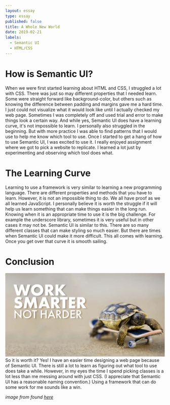 ```yaml
---
layout: essay
type: essay
published: false
title: A Whole New World
date: 2019-02-21
labels:
  - Semantic UI
  - HTML/CSS
---
```


# How is Semantic UI?
When we were first started learning about HTML and CSS, I struggled a lot with CSS. There was just so may different properties that I needed learn. Some were straight forward like background-color, but others such as knowing the difference between padding and margins gave me a hard time. I just could not visualize what it would look like until I actually checked my web page. Sometimes I was completely off and used trial and error to make things look a certain way. And while yes, Semantic UI does have a learning curve, it's not impossible to learn. I personally also struggled in the beginning. But with more practice I was able to find patterns that I would use to help me know which tool to use. Once I started to get a hang of how to use Semantic UI, I was excited to use it. I really enjoyed assignment where we got to pick a website to replicate. I learned a lot just by experimenting and observing which tool does what.

# The Learning Curve
Learning to use a framework is very similar to learning a new programming language. There are different properties and methods that you have to learn. However, it is not an impossible thing to do. We all have proof as we all learned JavaScript. I personally believe it is worth the struggle if it will help us learn something that can make things easier in the long run. Knowing when it is an appropriate time to use it is the big challenge. For example the underscore library, sometimes it is very useful but in other cases it may not be. Semantic UI is similar to this. There are so many different classes that can make styling so much easier. But there are times when Semantic UI could make it more difficult. This all comes with learning. Once you get over that curve it is smooth sailing. 

# Conclusion
<img class="ui medium right floated image" src="../images/work-smarter-not-harder.png">
So it is worth it? Yes! I have an easier time designing a web page because of Semantic UI. There is still a lot to learn as figuring out what tool to use does take a while. However, in my eyes the time I spend picking classes is a lot less than me messing around with just CSS. (I appreciate that Semantic UI has a reasonable naming convention.) Using a framework that can do some work for me sounds like a win. 


*image from found [here](http://protimemart.com/work-smarter-not-harder/)*